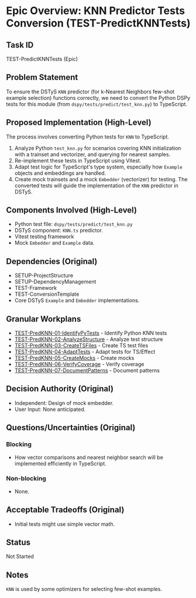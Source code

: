 # Epic Overview: KNN Predictor Tests Conversion (TEST-PredictKNNTests)

## Task ID
TEST-PredictKNNTests (Epic)

## Problem Statement
To ensure the DSTyS `KNN` predictor (for k-Nearest Neighbors few-shot example selection) functions correctly, we need to convert the Python DSPy tests for this module (from `dspy/tests/predict/test_knn.py`) to TypeScript.

## Proposed Implementation (High-Level)
The process involves converting Python tests for `KNN` to TypeScript.
1.  Analyze Python `test_knn.py` for scenarios covering KNN initialization with a trainset and vectorizer, and querying for nearest samples.
2.  Re-implement these tests in TypeScript using Vitest.
3.  Adapt test logic for TypeScript's type system, especially how `Example` objects and embeddings are handled.
4.  Create mock trainsets and a mock `Embedder` (vectorizer) for testing.
The converted tests will guide the implementation of the `KNN` predictor in DSTyS.

## Components Involved (High-Level)
- Python test file: `dspy/tests/predict/test_knn.py`
- DSTyS component: `KNN.ts` predictor.
- Vitest testing framework
- Mock `Embedder` and `Example` data.

## Dependencies (Original)
- SETUP-ProjectStructure
- SETUP-DependencyManagement
- TEST-Framework
- TEST-ConversionTemplate
- Core DSTyS `Example` and `Embedder` implementations.

## Granular Workplans
- [TEST-PredKNN-01-IdentifyPyTests](../../Documentation/Plans/TEST-PredKNN-01-IdentifyPyTests.md) - Identify Python KNN tests
- [TEST-PredKNN-02-AnalyzeStructure](../../Documentation/Plans/TEST-PredKNN-02-AnalyzeStructure.md) - Analyze test structure
- [TEST-PredKNN-03-CreateTSFiles](../../Documentation/Plans/TEST-PredKNN-03-CreateTSFiles.md) - Create TS test files
- [TEST-PredKNN-04-AdaptTests](../../Documentation/Plans/TEST-PredKNN-04-AdaptTests.md) - Adapt tests for TS/Effect
- [TEST-PredKNN-05-CreateMocks](../../Documentation/Plans/TEST-PredKNN-05-CreateMocks.md) - Create mocks
- [TEST-PredKNN-06-VerifyCoverage](../../Documentation/Plans/TEST-PredKNN-06-VerifyCoverage.md) - Verify coverage
- [TEST-PredKNN-07-DocumentPatterns](../../Documentation/Plans/TEST-PredKNN-07-DocumentPatterns.md) - Document patterns

## Decision Authority (Original)
- Independent: Design of mock embedder.
- User Input: None anticipated.

## Questions/Uncertainties (Original)
### Blocking
- How vector comparisons and nearest neighbor search will be implemented efficiently in TypeScript.
### Non-blocking
- None.

## Acceptable Tradeoffs (Original)
- Initial tests might use simple vector math.

## Status
Not Started

## Notes
`KNN` is used by some optimizers for selecting few-shot examples.